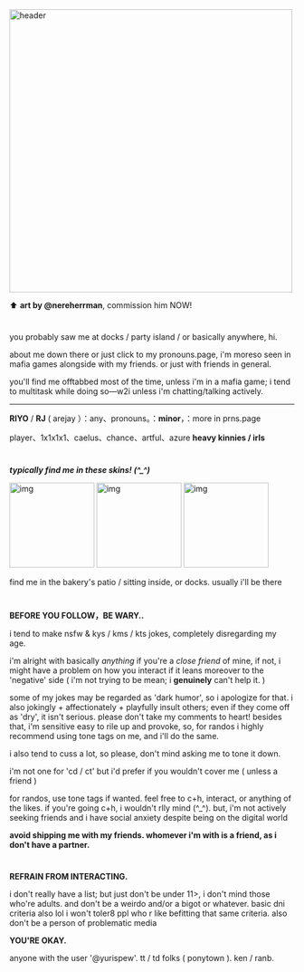 <img align="middle" alt="header" width="500" src="https://file.garden/Zq3GPYQkHypFo3Wi/commisionnerenow">

⬆️ **art by @nereherrman**, commission him NOW!

#

you probably saw me at docks / party island / or basically anywhere, hi. 

about me down there or just click to my pronouns.page, i'm moreso seen in mafia games alongside with my friends. or just with friends in general.

you'll find me offtabbed most of the time, unless i'm in a mafia game; i tend to multitask while doing so—w2i unless i'm chatting/talking actively.

***

**RIYO** / **RJ** ( arejay ）：any、pronouns。：**minor**，：more in prns.page

player、1x1x1x1、caelus、chance、artful、azure **heavy kinnies / irls**

#

***typically find me in these skins! (^_^)***

<img align="" alt="img" width="150" src="https://file.garden/Zq3GPYQkHypFo3Wi/ptplayer">

<img align="" alt="img" width="150" src="https://file.garden/Zq3GPYQkHypFo3Wi/ptplayer">

<img align="" alt="img" width="150" src="https://file.garden/Zq3GPYQkHypFo3Wi/ptcutechance">

find me in the bakery's patio / sitting inside, or docks. usually i'll be there


#

**BEFORE YOU FOLLOW，BE WARY..**

i tend to make nsfw & kys / kms / kts jokes, completely disregarding my age. 

i'm alright with basically *anything* if you're a *close friend* of mine, if not, i might have a problem on how you interact if it leans moreover to the 'negative' side ( i'm not trying to be mean; i **genuinely** can't help it. )

some of my jokes may be regarded as 'dark humor', so i apologize for that. i also jokingly + affectionately + playfully insult others; even if they come off as 'dry', it isn't serious. please don't take my comments to heart! besides that, i'm sensitive easy to rile up and provoke, so, for randos i highly recommend using tone tags on me, and i'll do the same.

i also tend to cuss a lot, so please, don't mind asking me to tone it down. 

i'm not one for 'cd / ct' but i'd prefer if you wouldn't cover me ( unless a friend )

for randos, use tone tags if wanted. feel free to c+h, interact, or anything of the likes. if you're going c+h, i wouldn't rlly mind (^_^). but, i'm not actively seeking friends and i have social anxiety despite being on the digital world

**avoid shipping me with my friends. whomever i'm with is a friend, as i don't have a partner.**

#

**REFRAIN FROM INTERACTING.**

i don't really have a list; but just don't be under 11>, i don't mind those who're adults. and don't be a weirdo and/or a bigot or whatever. basic dni criteria also lol i won't toler8 ppl who r like befitting that same criteria. also don't be a person of problematic media

**YOU'RE OKAY.**

anyone with the user '@yurispew'. tt / td folks ( ponytown ). ken / ranb.

#

